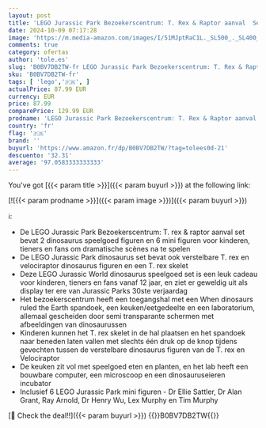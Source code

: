 ```yaml
---
layout: post
title: 'LEGO Jurassic Park Bezoekerscentrum: T. Rex & Raptor aanval  Set met 2 Speelgoed Dinosaurussen  Dino Skelet en 6 Minifguren  Cadeau voor Jongens  Meisjes en Tieners  30e Verjaardag Collectie 76961'
date: 2024-10-09 07:17:28
image: 'https://m.media-amazon.com/images/I/51MJptRaC1L._SL500_._SL400_.jpg'
comments: true
category: ofertas
author: 'tole.es'
slug: 'B0BV7DB2TW-fr LEGO Jurassic Park Bezoekerscentrum: T. Rex & Raptor...'
sku: 'B0BV7DB2TW-fr'
tags: [ 'lego','🇫🇷', ]
actualPrice: 87.99 EUR
currency: EUR
price: 87.99
comparePrice: 129.99 EUR
prodname: 'LEGO Jurassic Park Bezoekerscentrum: T. Rex & Raptor aanval  Set met 2 Speelgoed Dinosaurussen  Dino Skelet en 6 Minifguren  Cadeau voor Jongens  Meisjes en Tieners  30e Verjaardag Collectie 76961'
country: 'fr'
flag: '🇫🇷'
brand: ''
buyurl: 'https://www.amazon.fr/dp/B0BV7DB2TW/?tag=tolees0d-21'
descuento: '32.31'
average: '97.0583333333333'
---
```


You've got [{{< param title >}}]({{< param buyurl >}}) at the following link:

[![{{< param prodname >}}]({{< param image >}})]({{< param buyurl >}})

ℹ️:

- De LEGO Jurassic Park Bezoekerscentrum: T. rex & raptor aanval set bevat 2 dinosaurus speelgoed figuren en 6 mini figuren voor kinderen, tieners en fans om dramatische scènes na te spelen
- De LEGO Jurassic Park dinosaurus set bevat ook verstelbare T. rex en velociraptor dinosaurus figuren en een T. rex skelet
- Deze LEGO Jurassic World dinosaurus speelgoed set is een leuk cadeau voor kinderen, tieners en fans vanaf 12 jaar, en ziet er geweldig uit als display ter ere van Jurassic Parks 30ste verjaardag
- Het bezoekerscentrum heeft een toegangshal met een When dinosaurs ruled the Earth spandoek, een keuken/eetgedeelte en een laboratorium, allemaal gescheiden door semi transparante schermen met afbeeldingen van dinosaurussen
- Kinderen kunnen het T. rex skelet in de hal plaatsen en het spandoek naar beneden laten vallen met slechts één druk op de knop tijdens gevechten tussen de verstelbare dinosaurus figuren van de T. rex en Velociraptor
- De keuken zit vol met speelgoed eten en planten, en het lab heeft een bouwbare computer, een microscoop en een dinosauruseieren incubator
- Inclusief 6 LEGO Jurassic Park mini figuren - Dr Ellie Sattler, Dr Alan Grant, Ray Arnold, Dr Henry Wu, Lex Murphy en Tim Murphy

[🛒 Check the deal!!]({{< param buyurl >}})
{{<world>}}B0BV7DB2TW{{</world>}}

